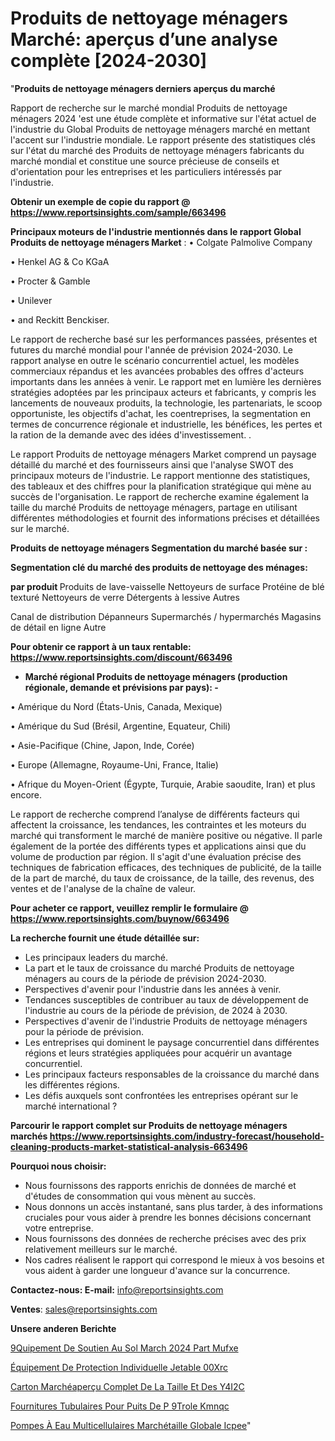 # Produits de nettoyage ménagers Marché: aperçus d’une analyse complète [2024-2030]

"<strong>Produits de nettoyage ménagers derniers aperçus du marché</strong>

Rapport de recherche sur le marché mondial Produits de nettoyage ménagers 2024 'est une étude complète et informative sur l'état actuel de l'industrie du Global Produits de nettoyage ménagers marché en mettant l'accent sur l'industrie mondiale. Le rapport présente des statistiques clés sur l'état du marché des Produits de nettoyage ménagers fabricants du marché mondial et constitue une source précieuse de conseils et d'orientation pour les entreprises et les particuliers intéressés par l'industrie.

<strong>Obtenir un exemple de copie du rapport @ <a href=https://www.reportsinsights.com/sample/663496>https://www.reportsinsights.com/sample/663496</a></strong>

<strong>Principaux moteurs de l'industrie mentionnés dans le rapport Global Produits de nettoyage ménagers Market</strong> :
• Colgate Palmolive Company

• Henkel AG & Co KGaA

• Procter & Gamble

• Unilever

• and Reckitt Benckiser.

Le rapport de recherche basé sur les performances passées, présentes et futures du marché mondial pour l'année de prévision 2024-2030. Le rapport analyse en outre le scénario concurrentiel actuel, les modèles commerciaux répandus et les avancées probables des offres d'acteurs importants dans les années à venir. Le rapport met en lumière les dernières stratégies adoptées par les principaux acteurs et fabricants, y compris les lancements de nouveaux produits, la technologie, les partenariats, le scoop opportuniste, les objectifs d'achat, les coentreprises, la segmentation en termes de concurrence régionale et industrielle, les bénéfices, les pertes et la ration de la demande avec des idées d'investissement. .

Le rapport Produits de nettoyage ménagers Market comprend un paysage détaillé du marché et des fournisseurs ainsi que l'analyse SWOT des principaux moteurs de l'industrie. Le rapport mentionne des statistiques, des tableaux et des chiffres pour la planification stratégique qui mène au succès de l'organisation. Le rapport de recherche examine également la taille du marché Produits de nettoyage ménagers, partage en utilisant différentes méthodologies et fournit des informations précises et détaillées sur le marché.

<strong>Produits de nettoyage ménagers Segmentation du marché basée sur :</strong>

<strong> Segmentation clé du marché des produits de nettoyage des ménages: </strong>

<strong> par produit </strong>
Produits de lave-vaisselle
Nettoyeurs de surface
Protéine de blé texturé
Nettoyeurs de verre
Détergents à lessive
Autres

Canal de distribution
Dépanneurs
Supermarchés / hypermarchés
Magasins de détail en ligne
Autre

<strong>Pour obtenir ce rapport à un taux rentable: <a href=https://www.reportsinsights.com/discount/663496>https://www.reportsinsights.com/discount/663496</a></strong>
<ul>
  <li><strong>Marché régional Produits de nettoyage ménagers (production régionale, demande et prévisions par pays): -</strong></li>
</ul>
• Amérique du Nord (États-Unis, Canada, Mexique)

• Amérique du Sud (Brésil, Argentine, Equateur, Chili)

• Asie-Pacifique (Chine, Japon, Inde, Corée)

• Europe (Allemagne, Royaume-Uni, France, Italie)

• Afrique du Moyen-Orient (Égypte, Turquie, Arabie saoudite, Iran) et plus encore.

Le rapport de recherche comprend l’analyse de différents facteurs qui affectent la croissance, les tendances, les contraintes et les moteurs du marché qui transforment le marché de manière positive ou négative. Il parle également de la portée des différents types et applications ainsi que du volume de production par région. Il s'agit d'une évaluation précise des techniques de fabrication efficaces, des techniques de publicité, de la taille de la part de marché, du taux de croissance, de la taille, des revenus, des ventes et de l'analyse de la chaîne de valeur.

<strong>Pour acheter ce rapport, veuillez remplir le formulaire @   <a href=https://www.reportsinsights.com/buynow/663496>https://www.reportsinsights.com/buynow/663496</a></strong>

<strong>La recherche fournit une étude détaillée sur:</strong>
<ul>
  <li>Les principaux leaders du marché.</li>
  <li>La part et le taux de croissance du marché Produits de nettoyage ménagers au cours de la période de prévision 2024-2030.</li>
  <li>Perspectives d'avenir pour l'industrie dans les années à venir.</li>
  <li>Tendances susceptibles de contribuer au taux de développement de l'industrie au cours de la période de prévision, de 2024 à 2030.</li>
  <li>Perspectives d'avenir de l'industrie Produits de nettoyage ménagers pour la période de prévision.</li>
  <li>Les entreprises qui dominent le paysage concurrentiel dans différentes régions et leurs stratégies appliquées pour acquérir un avantage concurrentiel.</li>
  <li>Les principaux facteurs responsables de la croissance du marché dans les différentes régions.</li>
  <li>Les défis auxquels sont confrontées les entreprises opérant sur le marché international ?</li>
</ul>

<strong>Parcourir le rapport complet sur Produits de nettoyage ménagers marchés <a href=https://www.reportsinsights.com/industry-forecast/household-cleaning-products-market-statistical-analysis-663496>https://www.reportsinsights.com/industry-forecast/household-cleaning-products-market-statistical-analysis-663496</a></strong>

<strong>Pourquoi nous choisir:</strong>
<ul>
  <li>Nous fournissons des rapports enrichis de données de marché et d'études de consommation qui vous mènent au succès.</li>
  <li>Nous donnons un accès instantané, sans plus tarder, à des informations cruciales pour vous aider à prendre les bonnes décisions concernant votre entreprise.</li>
  <li>Nous fournissons des données de recherche précises avec des prix relativement meilleurs sur le marché.</li>
  <li>Nos cadres réalisent le rapport qui correspond le mieux à vos besoins et vous aident à garder une longueur d'avance sur la concurrence.</li>
</ul>
<strong>Contactez-nous:
</strong><strong>E-mail:</strong> <a href=mailto:info@reportsinsights.com>info@reportsinsights.com</a>

<strong>Ventes</strong>: <a href=mailto:sales@reportsinsights.com>sales@reportsinsights.com</a>

<strong>Unsere anderen Berichte</strong>

<a href=https://www.linkedin.com/pulse/%C3%A9quipement-de-soutien-au-sol-march%C3%A9-2024-part-mufxe/> 9Quipement De Soutien Au Sol March 2024 Part Mufxe</a>

<a href=https://www.linkedin.com/pulse/équipement-de-protection-individuelle-jetable-00xrc/>Équipement De Protection Individuelle Jetable 00Xrc</a>

<a href=https://www.linkedin.com/pulse/carton-marchéaperçu-complet-de-la-taille-et-des-y4i2c/>Carton Marchéaperçu Complet De La Taille Et Des Y4I2C</a>

<a href=https://www.linkedin.com/pulse/fournitures-tubulaires-pour-puits-de-p%C3%A9trole-kmnqc/>Fournitures Tubulaires Pour Puits De P 9Trole Kmnqc</a>

<a href=https://www.linkedin.com/pulse/pompes-à-eau-multicellulaires-marchétaille-globale-icpee/>Pompes À Eau Multicellulaires Marchétaille Globale Icpee</a>"

